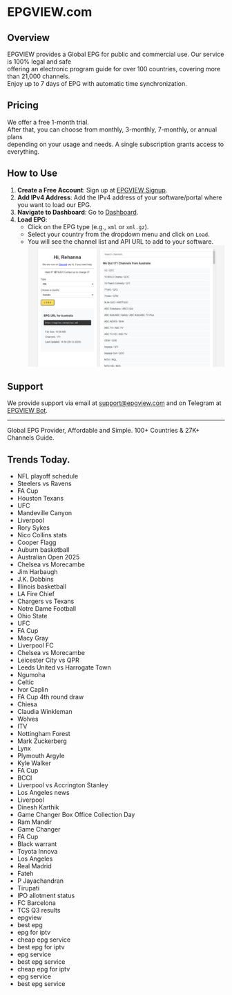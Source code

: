 # EPGVIEW.com



## Overview
EPGVIEW provides a Global EPG for public and commercial use. Our service is 100% legal and safe\
offering an electronic program guide for over 100 countries, covering more than 21,000 channels.\
Enjoy up to 7 days of EPG with automatic time synchronization.

## Pricing
We offer a free 1-month trial. \
After that, you can choose from monthly, 3-monthly, 7-monthly, or annual plans \
depending on your usage and needs. A single subscription grants access to everything.

## How to Use
1. **Create a Free Account**: Sign up at [EPGVIEW Signup](https://epgview.com/signup.php).
2. **Add IPv4 Address**: Add the IPv4 address of your software/portal where you want to load our EPG.
3. **Navigate to Dashboard**: Go to [Dashboard](https://epgview.com/dashboard.php).
4. **Load EPG**:
   - Click on the EPG type (e.g., `xml` or `xml.gz`).
   - Select your country from the dropdown menu and click on `Load`.
   - You will see the channel list and API URL to add to your software.
![EPGVIEW](img/dashboard.png)
## Support
We provide support via email at [support@epgview.com](mailto:support@epgview.com) and on Telegram at [EPGVIEW Bot](https://t.me/epgview_bot).

---

Global EPG Provider, Affordable and Simple. 100+ Countries & 27K+ Channels Guide.

## Trends Today.

- NFL playoff schedule
- Steelers vs Ravens
- FA Cup
- Houston Texans
- UFC
- Mandeville Canyon
- Liverpool
- Rory Sykes
- Nico Collins stats
- Cooper Flagg
- Auburn basketball
- Australian Open 2025
- Chelsea vs Morecambe
- Jim Harbaugh
- J.K. Dobbins
- Illinois basketball
- LA Fire Chief
- Chargers vs Texans
- Notre Dame Football
- Ohio State
- UFC
- FA Cup
- Macy Gray
- Liverpool FC
- Chelsea vs Morecambe
- Leicester City vs QPR
- Leeds United vs Harrogate Town
- Ngumoha
- Celtic
- Ivor Caplin
- FA Cup 4th round draw
- Chiesa
- Claudia Winkleman
- Wolves
- ITV
- Nottingham Forest
- Mark Zuckerberg
- Lynx
- Plymouth Argyle
- Kyle Walker
- FA Cup
- BCCI
- Liverpool vs Accrington Stanley
- Los Angeles news
- Liverpool
- Dinesh Karthik
- Game Changer Box Office Collection Day
- Ram Mandir
- Game Changer
- FA Cup
- Black warrant
- Toyota Innova
- Los Angeles
- Real Madrid
- Fateh
- P Jayachandran
- Tirupati
- IPO allotment status
- FC Barcelona
- TCS Q3 results
- epgview
- best epg
- epg for iptv
- cheap epg service
- best epg for iptv
- epg service
- best epg service
- cheap epg for iptv
- epg service
- best epg service
